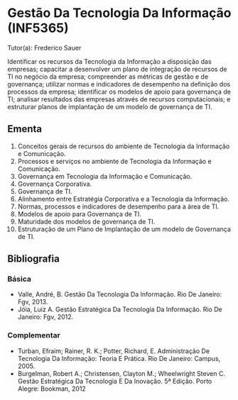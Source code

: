 # Gestão Da Tecnologia Da Informação (INF5365)

Tutor(a): Frederico Sauer

Identificar os recursos da Tecnologia da Informação a disposição das empresas; capacitar a desenvolver um plano de integração de recursos de TI no negócio da empresa; compreender as métricas de gestão e de governança; utilizar normas e indicadores de desempenho na definição dos processos da empresa; identificar os modelos de apoio para governança de TI; analisar resultados das empresas através de recursos computacionais; e estruturar planos de implantação de um modelo de governança de TI.

## Ementa

1. Conceitos gerais de recursos do ambiente de Tecnologia da Informação e Comunicação.
2. Processos e serviços no ambiente de Tecnologia da Informação e Comunicação.
3. Governança em Tecnologia da Informação e Comunicação.
4. Governança Corporativa.
5. Governança de TI.
6. Alinhamento entre Estratégia Corporativa e a Tecnologia da Informação.
7. Normas, processos e indicadores de desempenho para a área de TI.
8. Modelos de apoio para Governança de TI.
9. Maturidade dos modelos de governança de TI.
10. Estruturação de um Plano de Implantação de um modelo de Governança de TI.

## Bibliografia

### Básica

- Valle, André, B. Gestão Da Tecnologia Da Informação. Rio De Janeiro: Fgv, 2013.
- Jóia, Luiz A. Gestão Estratégica Da Tecnologia Da Informação. Rio De Janeiro: Fgv, 2012.

### Complementar

- Turban, Efraim; Rainer, R. K.; Potter, Richard, E. Administração De Tecnologia Da Informação: Teoria E Prática. Rio De Janeiro: Campus, 2005.
- Burgelman, Robert A.; Christensen, Clayton M.; Wheelwright Steven C. Gestão Estratégica Da Tecnologia E Da Inovação. 5ª Edição. Porto Alegre: Bookman, 2012
